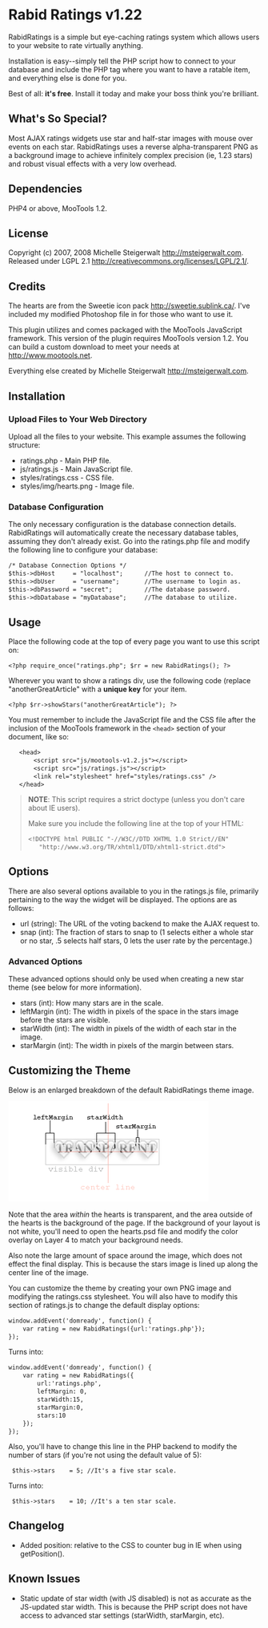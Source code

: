 Rabid Ratings v1.22
========================

RabidRatings is a simple but eye-caching ratings system which allows users to your website to rate virtually anything.

Installation is easy--simply tell the PHP script how to connect to your database and include the PHP tag where you want to have a ratable item, and everything else is done for you.

Best of all: **it's free**.  Install it today and make your boss think you're brilliant.

What's So Special?
------------------------

Most AJAX ratings widgets use star and half-star images with mouse over events on each star. RabidRatings uses a reverse alpha-transparent PNG as a background image to achieve infinitely complex precision (ie, 1.23 stars) and robust visual effects with a very low overhead.

Dependencies
------------------------

PHP4 or above, MooTools 1.2.

License
------------------------

Copyright (c) 2007, 2008 Michelle Steigerwalt <http://msteigerwalt.com>.
Released under LGPL 2.1 <http://creativecommons.org/licenses/LGPL/2.1/>.

Credits
------------------------

The hearts are from the Sweetie icon pack <http://sweetie.sublink.ca/>.
I've included my modified Photoshop file in for those who want to use it.

This plugin utilizes and comes packaged with the MooTools JavaScript framework.
This version of the plugin requires MooTools version 1.2.
You can build a custom download to meet your needs at <http://www.mootools.net>.

Everything else created by Michelle Steigerwalt <http://msteigerwalt.com>.

Installation
------------------------

### Upload Files to Your Web Directory

Upload all the files to your website.  This example assumes the following structure:

* ratings.php   - Main PHP file. 
* js/ratings.js - Main JavaScript file.
* styles/ratings.css - CSS file.
* styles/img/hearts.png - Image file.

### Database Configuration

The only necessary configuration is the database connection details.  RabidRatings will automatically create the necessary database tables, assuming they don't already exist.  Go into the ratings.php file and modify the following line to configure your database:

    /* Database Connection Options */
	$this->dbHost     = "localhost";      //The host to connect to.
	$this->dbUser     = "username";       //The username to login as.
	$this->dbPassword = "secret";         //The database password.
	$this->dbDatabase = "myDatabase";     //The database to utilize.

Usage
------------------------

Place the following code at the top of every page you want to use this script on:

    <?php require_once("ratings.php"; $rr = new RabidRatings(); ?>

Wherever you want to show a ratings div, use the following code (replace "anotherGreatArticle" with a **unique key** for your item.

    <?php $rr->showStars("anotherGreatArticle"); ?>

You must remember to include the JavaScript file and the CSS file after the inclusion of the MooTools framework in the `<head>` section of your document, like so:

	   <head>
	       <script src="js/mootools-v1.2.js"></script>
	       <script src="js/ratings.js"></script>
	       <link rel="stylesheet" href="styles/ratings.css" />
	   </head>

> **NOTE**: This script requires a strict doctype (unless you don't care about IE users).
>
> Make sure you include the following line at the top of your HTML:
>
>	  <!DOCTYPE html PUBLIC "-//W3C//DTD XHTML 1.0 Strict//EN"
>	     "http://www.w3.org/TR/xhtml1/DTD/xhtml1-strict.dtd">

Options
------------------------

There are also several options available to you in the ratings.js file, primarily pertaining to the way the widget will be displayed.  The options are as follows:

* url (string): The URL of the voting backend to make the AJAX request to.
* snap (int): The fraction of stars to snap to (1 selects either a whole star or no star, .5 selects half stars, 0 lets the user rate by the percentage.)

### Advanced Options

These advanced options should only be used when creating a new star theme (see below for more information).

* stars (int): How many stars are in the scale.
* leftMargin (int): The width in pixels of the space in the stars image before the stars are visible.
* starWidth (int): The width in pixels of the width of each star in the image.
* starMargin (int): The width in pixels of the margin between stars.

Customizing the Theme
------------------------

Below is an enlarged breakdown of the default RabidRatings theme image.

![Diagram of the default rating theme.](img/hearts-diagram.png)

Note that the area *within* the hearts is transparent, and the area outside of the hearts is the background of the page.  If the background of your layout is not white, you'll need to open the hearts.psd file and modify the color overlay on Layer 4 to match your background needs.

Also note the large amount of space around the image, which does not effect the final display.  This is because the stars image is lined up along the center line of the image.

You can customize the theme by creating your own PNG image and modifying the ratings.css stylesheet.  You will also have to modify this section of ratings.js to change the default display options:

    window.addEvent('domready', function() {
		var rating = new RabidRatings({url:'ratings.php'});
	});
	
Turns into:

    window.addEvent('domready', function() {
		var rating = new RabidRatings({
			url:'ratings.php',
			leftMargin: 0,
			starWidth:15,
			starMargin:0,
			stars:10
		});
	});

Also, you'll have to change this line in the PHP backend to modify the number of stars (if you're not using the default value of 5):

     $this->stars    = 5; //It's a five star scale.

Turns into:

	 $this->stars    = 10; //It's a ten star scale.

Changelog
------------------------

* Added position: relative to the CSS to counter bug in IE when using getPosition().

Known Issues
------------------------

* Static update of star width (with JS disabled) is not as accurate as the JS-updated star width.  This is because the PHP script does not have access to advanced star settings (starWidth, starMargin, etc).
